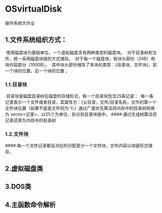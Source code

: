 # OSvirtualDisk
操作系统大作业
## 1.文件系统组织方式：
·使用磁盘块为基础单位，一个虚拟磁盘含有两种类型的磁盘块。
·对于目录树和文件，统一采用磁盘块链的方式储存。
·对于每一个磁盘块，有块头部份（24B）和块内容部分（1000B）。
·其中块头部份储存了本块的类型：{目录块，文件块}，前一个块的位置，后一个块的位置；
### 1.1.目录块
·目录块是磁盘目录树在磁盘的存储形式，每一个目录块包含25条记录：
·每一条记录表示一个文件或者目录，其属性为：{父目录，文件/目录名称，文件的第一个文件块位置（如果不是是文件则为-1）}
·通过广度优先算法将内存中的目录树转换为 vector<记录>，以25个为单位，拆分到目录块链中。
####·通过生成树算法将记录还原为内存中的目录树
### 1.2.文件块
####·每一个文件记录都会对应的分配至少一个文件块，文件内容以块链形式储存。


## 2.虚拟磁盘类

## 3.DOS类

## 4.主函数命令解析
